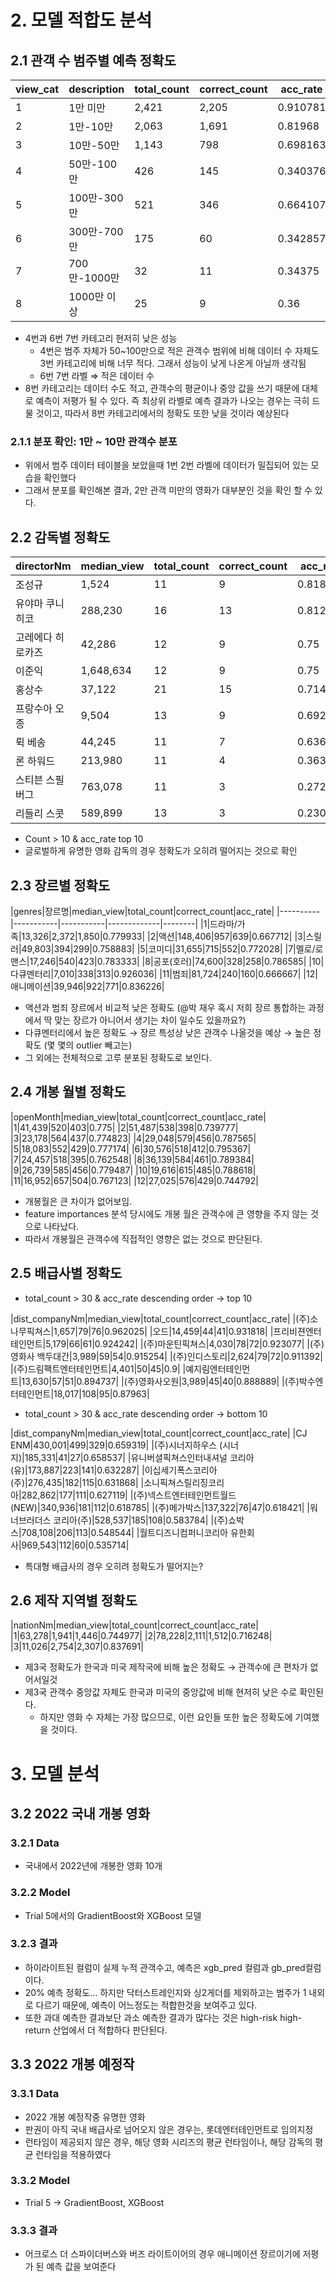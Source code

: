 
# 2. 모델 적합도 분석

## 2.1 관객 수 범주별 예측 정확도

|view_cat|description|total_count|correct_count|acc_rate|
|--------|-----------|-----------|-------------|--------|
|1|1만 미만|2,421|2,205|0.910781|
|2|1만-10만|2,063|1,691|0.81968|
|3|10만-50만|1,143|798|0.698163|
|4|50만-100만|426|145|0.340376|
|5|100만-300만|521|346|0.664107|
|6|300만-700만|175|60|0.342857|
|7|700만-1000만|32|11|0.34375|
|8|1000만 이상|25|9|0.36|

- 4번과 6번 7번 카테고리 현저히 낮은 성능
    - 4번은 범주 자체가 50~100만으로 적은 관객수 범위에 비해 데이터 수 자체도 3번 카테고리에 비해 너무 적다. 그래서 성능이 낮게 나온게 아닐까 생각됨
    - 6번 7번 라벨 ⇒ 적은 데이터 수
- 8번 카테고리는 데이터 수도 적고, 관객수의 평균이나 중앙 값을 쓰기 때문에 대체로 예측이 저평가 될 수 있다. 즉 최상위 라벨로 예측 결과가 나오는 경우는 극히 드물 것이고, 따라서 8번 카테고리에서의 정확도 또한 낮을 것이라 예상된다

### 2.1.1 분포 확인: 1만 ~ 10만 관객수 분포

- 위에서 범주 데이터 테이블을 보았을때 1번 2번 라벨에 데이터가 밀집되어 있는 모습을 확인했다
- 그래서 분포를 확인해본 결과, 2만 관객 미만의 영화가 대부분인 것을 확인 할 수 있다.    

## 2.2 감독별 정확도

|directorNm|median_view|total_count|correct_count|acc_rate|
|----------|-----------|-----------|-------------|--------|
|조성규|1,524|11|9|0.818182|
|유야마 쿠니히코|288,230|16|13|0.8125|
|고레에다 히로카즈|42,286|12|9|0.75|
|이준익|1,648,634|12|9|0.75|
|홍상수|37,122|21|15|0.714286|
|프랑수아 오종|9,504|13|9|0.692308|
|뤽 베송|44,245|11|7|0.636364|
|론 하워드|213,980|11|4|0.363636|
|스티븐 스필버그|763,078|11|3|0.272727|
|리들리 스콧|589,899|13|3|0.230769|

- Count > 10 & acc_rate top 10
- 글로벌하게 유명한 영화 감독의 경우 정확도가 오히려 떨어지는 것으로 확인

## 2.3 장르별 정확도

|genres|장르명|median_view|total_count|correct_count|acc_rate|
|----------|-----------|-----------|-------------|--------|
|1|드라마/가족|13,326|2,372|1,850|0.779933|
|2|액션|148,406|957|639|0.667712|
|3|스릴러|49,803|394|299|0.758883|
|5|코미디|31,655|715|552|0.772028|
|7|멜로/로맨스|17,246|540|423|0.783333|
|8|공포(호러)|74,600|328|258|0.786585|
|10|다큐멘터리|7,010|338|313|0.926036|
|11|범죄|81,724|240|160|0.666667|
|12|애니메이션|39,946|922|771|0.836226|

- 액션과 범죄 장르에서 비교적 낮은 정확도 (@박 재우 혹시 저희 장르 통합하는 과정에서 딱 맞는 장르가 아니어서 생기는 차이 일수도 있을까요?)
- 다큐멘터리에서 높은 정확도 → 장르 특성상 낮은 관객수 나올것을 예상 → 높은 정확도 (몇 몇의 outlier 빼고는)
- 그 외에는 전체적으로 고루 분포된 정확도로 보인다.

## 2.4 개봉 월별 정확도

|openMonth|median_view|total_count|correct_count|acc_rate|
|1|41,439|520|403|0.775|
|2|51,487|538|398|0.739777|
|3|23,178|564|437|0.774823|
|4|29,048|579|456|0.787565|
|5|18,083|552|429|0.777174|
|6|30,576|518|412|0.795367|
|7|24,457|518|395|0.762548|
|8|36,139|584|461|0.789384|
|9|26,739|585|456|0.779487|
|10|19,616|615|485|0.788618|
|11|16,952|657|504|0.767123|
|12|27,025|576|429|0.744792|

- 개봉월은 큰 차이가 없어보임.
- feature importances 분석 당시에도 개봉 월은 관객수에 큰 영향을 주지 않는 것으로 나타났다.
- 따라서 개봉월은 관객수에 직접적인 영향은 없는 것으로 판단된다.

## 2.5 배급사별 정확도

- total_count > 30 & acc_rate descending order → top 10

|dist_companyNm|median_view|total_count|correct_count|acc_rate|
|(주)소나무픽쳐스|1,657|79|76|0.962025|
|오드|14,459|44|41|0.931818|
|프리비젼엔터테인먼트|5,179|66|61|0.924242|
|(주)마운틴픽쳐스|4,030|78|72|0.923077|
|(주)영화사 백두대간|3,989|59|54|0.915254|
|(주)인디스토리|2,624|79|72|0.911392|
|(주)드림팩트엔터테인먼트|4,401|50|45|0.9|
|예지림엔터테인먼트|13,630|57|51|0.894737|
|(주)영화사오원|3,989|45|40|0.888889|
|(주)박수엔터테인먼트|18,017|108|95|0.87963|

- total_count > 30 & acc_rate descending order → bottom 10

|dist_companyNm|median_view|total_count|correct_count|acc_rate|
|CJ ENM|430,001|499|329|0.659319|
|(주)시너지하우스 (시너지)|185,331|41|27|0.658537|
|유니버셜픽쳐스인터내셔널 코리아(유)|173,887|223|141|0.632287|
|이십세기폭스코리아(주)|276,435|182|115|0.631868|
|소니픽쳐스릴리징코리아|282,862|177|111|0.627119|
|(주)넥스트엔터테인먼트월드(NEW)|340,936|181|112|0.618785|
|(주)메가박스|137,322|76|47|0.618421|
|워너브러더스 코리아(주)|528,537|185|108|0.583784|
|(주)쇼박스|708,108|206|113|0.548544|
|월트디즈니컴퍼니코리아 유한회사|969,543|112|60|0.535714|

- 특대형 배급사의 경우 오히려 정확도가 떨어지는?

## 2.6 제작 지역별 정확도

|nationNm|median_view|total_count|correct_count|acc_rate|
|1|63,278|1,941|1,446|0.744977|
|2|78,228|2,111|1,512|0.716248|
|3|11,026|2,754|2,307|0.837691|

- 제3국 정확도가 한국과 미국 제작국에 비해 높은 정확도 → 관객수에 큰 편차가 없어서일것
- 제3국 관객수 중앙값 자체도 한국과 미국의 중앙값에 비해 현저히 낮은 수로 확인된다.
    - 하지만 영화 수 자체는 가장 많으므로, 이런 요인들 또한 높은 정확도에 기여했을 것이다.

# 3. 모델 분석

## 3.2 2022 국내 개봉 영화

### 3.2.1 Data

- 국내에서 2022년에 개봉한 영화 10개

### 3.2.2 Model

- Trial 5에서의 GradientBoost와 XGBoost 모델

### 3.2.3 결과

- 하이라이트된 컬럼이 실제 누적 관객수고, 예측은 xgb_pred 컬럼과 gb_pred컬럼이다.
- 20% 예측 정확도… 하지만 닥터스트레인지와 싱2게더를 제외하고는 범주가 1 내외로 다르기 때문에, 예측이 어느정도는 적합한것을 보여주고 있다.
- 또한 과대 예측한 결과보단 과소 예측한 결과가 많다는 것은 high-risk high-return 산업에서 더 적합하다 판단된다.

## 3.3 2022 개봉 예정작

### 3.3.1 Data

- 2022 개봉 예정작중 유명한 영화
- 판권이 아직 국내 배급사로 넘어오지 않은 경우는, 롯데엔터테인먼트로 임의지정
- 런타임이 제공되지 않은 경우, 해당 영화 시리즈의 평균 런타임이나, 해당 감독의 평균 런타임을 적용하였다

### 3.3.2 Model

- Trial 5 → GradientBoost, XGBoost

### 3.3.3 결과

- 어크로스 더 스파이더버스와 버즈 라이트이어의 경우 애니메이션 장르이기에 저평가 된 예측 값을 보여준다
